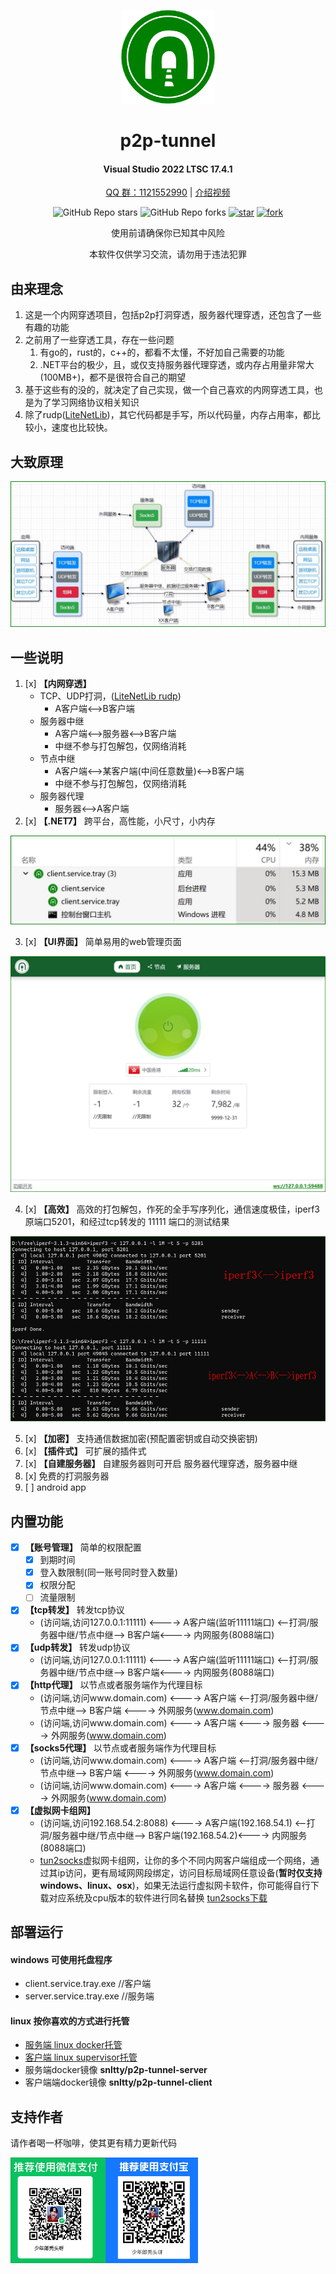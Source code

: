 
<!--
 * @Author: snltty
 * @Date: 2021-08-22 14:09:03
 * @LastEditors: snltty
 * @LastEditTime: 2022-11-21 16:36:26
 * @version: v1.0.0
 * @Descripttion: 功能说明
 * @FilePath: \client.service.ui.webd:\desktop\p2p-tunnel\README.md
-->
<div align="center">
<p><img src="./readme/logo.svg" height="150"></p> 

# p2p-tunnel
#### Visual Studio 2022 LTSC 17.4.1
<a href="https://jq.qq.com/?_wv=1027&k=ucoIVfz4" target="_blank">QQ 群：1121552990</a> | <a href="https://www.bilibili.com/video/BV14M4y117MB">介绍视频</a>

![GitHub Repo stars](https://img.shields.io/github/stars/snltty/p2p-tunnel?style=social)
![GitHub Repo forks](https://img.shields.io/github/forks/snltty/p2p-tunnel?style=social)
[![star](https://gitee.com/snltty/p2p-tunnel/badge/star.svg?theme=dark)](https://gitee.com/snltty/p2p-tunnel/stargazers)
[![fork](https://gitee.com/snltty/p2p-tunnel/badge/fork.svg?theme=dark)](https://gitee.com/snltty/p2p-tunnel/members)

使用前请确保你已知其中风险

本软件仅供学习交流，请勿用于违法犯罪

</div>

## 由来理念
1. 这是一个内网穿透项目，包括p2p打洞穿透，服务器代理穿透，还包含了一些有趣的功能
2. 之前用了一些穿透工具，存在一些问题
    1. 有go的，rust的，c++的，都看不太懂，不好加自己需要的功能
    2. .NET平台的极少，且，或仅支持服务器代理穿透，或内存占用量非常大(100MB+)，都不是很符合自己的期望
3. 基于这些有的没的，就决定了自己实现，做一个自己喜欢的内网穿透工具，也是为了学习网络协议相关知识
4. 除了rudp(<a href="https://github.com/RevenantX/LiteNetLib" target="_blank">LiteNetLib</a>)，其它代码都是手写，所以代码量，内存占用率，都比较小，速度也比较快。

## 大致原理
<p><img src="./readme/path.jpg"></p>


## 一些说明
1. [x] **【内网穿透】**
    - TCP、UDP打洞，(<a href="https://github.com/RevenantX/LiteNetLib" target="_blank">LiteNetLib rudp</a>)
        - A客户端<-->B客户端
    - 服务器中继
        - A客户端<-->服务器<-->B客户端
        - 中继不参与打包解包，仅网络消耗
    - 节点中继
        - A客户端<-->某客户端(中间任意数量)<-->B客户端
        - 中继不参与打包解包，仅网络消耗
    - 服务器代理
        - 服务器<-->A客户端
2. [x] **【.NET7】** 跨平台，高性能，小尺寸，小内存
<p><img src="./readme/size.jpg"></p>

3. [x] **【UI界面】** 简单易用的web管理页面
<p><img src="./readme/ui.jpg" ></p>

4. [x] **【高效】** 高效的打包解包，作死的全手写序列化，通信速度极佳，iperf3 原端口5201，和经过tcp转发的 11111 端口的测试结果
<p><img src="./readme/speed.jpg" ></p>

5. [x] **【加密】** 支持通信数据加密(预配置密钥或自动交换密钥)
6. [x] **【插件式】** 可扩展的插件式
7. [x] **【自建服务器】** 自建服务器则可开启 服务器代理穿透，服务器中继
8. [x] 免费的打洞服务器
9. [ ] android app

## 内置功能
- [x] **【账号管理】** 简单的权限配置
    - [x] 到期时间
    - [x] 登入数限制(同一账号同时登入数量)
    - [x] 权限分配
    - [ ] 流量限制
- [x] **【tcp转发】** 转发tcp协议
    - (访问端,访问127.0.0.1:11111) <----> A客户端(监听11111端口) <--打洞/服务器中继/节点中继--> B客户端<----> 内网服务(8088端口)
- [x] **【udp转发】** 转发udp协议
    - (访问端,访问127.0.0.1:11111) <----> A客户端(监听11111端口) <--打洞/服务器中继/节点中继--> B客户端<----> 内网服务(8088端口)
- [x] **【http代理】**  以节点或者服务端作为代理目标
    - (访问端,访问www.domain.com) <----> A客户端 <--打洞/服务器中继/节点中继--> B客户端 <----> 外网服务(www.domain.com)
    - (访问端,访问www.domain.com) <----> A客户端 <----> 服务器 <----> 外网服务(www.domain.com)
- [x] **【socks5代理】** 以节点或者服务端作为代理目标
    - (访问端,访问www.domain.com) <----> A客户端 <--打洞/服务器中继/节点中继--> B客户端 <----> 外网服务(www.domain.com)
    - (访问端,访问www.domain.com) <----> A客户端 <----> 服务器 <----> 外网服务(www.domain.com)
- [x] **【虚拟网卡组网】** 
    - (访问端,访问192.168.54.2:8088) <----> A客户端(192.168.54.1) <--打洞/服务器中继/节点中继--> B客户端(192.168.54.2)<----> 内网服务(8088端口)
    - <a href="https://github.com/xjasonlyu/tun2socks" target="_blank">tun2socks</a>虚拟网卡组网，让你的多个不同内网客户端组成一个网络，通过其ip访问，更有局域网网段绑定，访问目标局域网任意设备(**暂时仅支持windows、linux、osx**)，如果无法运行虚拟网卡软件，你可能得自行下载对应系统及cpu版本的软件进行同名替换 <a href="https://github.com/xjasonlyu/tun2socks/releases" target="_blank">tun2socks下载</a>

## 部署运行
#### windows 可使用托盘程序
- client.service.tray.exe    //客户端
- server.service.tray.exe    //服务端

#### linux 按你喜欢的方式进行托管
- <a href="./readme/server-linux.md">服务端 linux docker托管</a>
- <a href="./readme/client-linux.md">客户端 linux supervisor托管</a>
- 服务端docker镜像  **snltty/p2p-tunnel-server**
- 客户端端docker镜像  **snltty/p2p-tunnel-client**


## 支持作者
请作者喝一杯咖啡，使其更有精力更新代码
<p><img src="./readme/qr.jpg" width="300"></p> 
